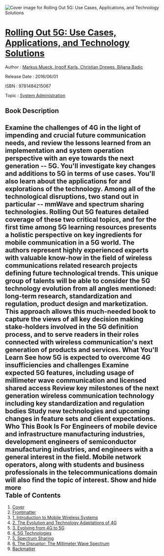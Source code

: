 ![Cover image for Rolling Out 5G: Use Cases, Applications, and Technology Solutions](https://imgdetail.ebookreading.net/cover/cover/system_admin/EB9781484215067.jpg)

[Rolling Out 5G: Use Cases, Applications, and Technology Solutions](https://ebookreading.net/view/book/Rolling+Out+5G%3A+Use+Cases%2C+Applications%2C+and+Technology+Solutions-EB9781484215067_1.html "Rolling Out 5G: Use Cases, Applications, and Technology Solutions")
====================================================================================================================

Author : [Markus Mueck](https://ebookreading.net/search/author/Markus+Mueck),[ Ingolf Karls](https://ebookreading.net/search/author/+Ingolf+Karls),[ Christian Drewes](https://ebookreading.net/search/author/+Christian+Drewes),[ Biljana Badic](https://ebookreading.net/search/author/+Biljana+Badic)

Release Date : 2016/06/01

ISBN : 9781484215067

Topic : [System Administration](https://ebookreading.net/search/category/system-administration)

Book Description
-----------------

 Examine the challenges of 4G in the light of impending and crucial future communication needs, and review the lessons learned from an implementation and system operation perspective with an eye towards the next generation -- 5G. You'll investigate key changes and additions to 5G in terms of use cases. You'll also learn about the applications for and explorations of the technology.
Among all of the technological disruptions, two stand out in particular -- mmWave and spectrum sharing technologies. Rolling Out 5G features detailed coverage of these two critical topics, and for the first time among 5G learning resources presents a holistic perspective on key ingredients for mobile communication in a 5G world.
The authors represent highly experienced experts with valuable know-how in the field of wireless communications related research projects defining future technological trends. This unique group of talents will be able to consider the 5G technology evolution from all angles mentioned: long-term research, standardization and regulation, product design and marketization. This approach allows this much-needed book to capture the views of all key decision making stake-holders involved in the 5G definition process, and to serve readers in their roles connected with wireless communication's next generation of products and services.
What You'll Learn
See how 5G is expected to overcome 4G insufficiencies and challenges
Examine expected 5G features, including usage of millimeter wave communication and licensed shared access
Review key milestones of the next generation wireless communication technology including key standardization and regulation bodies
Study new technologies and upcoming changes in feature sets and client expectations.
Who This Book Is For
Engineers of mobile device and infrastructure manufacturing industries, development engineers of semiconductor manufacturing industries, and engineers with a general interest in the field. Mobile network operators, along with students and business professionals in the telecommunications domain will also find the topic of interest.
        Show and hide more                
Table of Contents
-----------------

1. [Cover](https://ebookreading.net/view/book/Rolling+Out+5G%3A+Use+Cases%2C+Applications%2C+and+Technology+Solutions-EB9781484215067_1.html)
1. [Frontmatter](https://ebookreading.net/view/book/Rolling+Out+5G%3A+Use+Cases%2C+Applications%2C+and+Technology+Solutions-EB9781484215067_2.html)
1. [1. Introduction to Mobile Wireless Systems](https://ebookreading.net/view/book/Rolling+Out+5G%3A+Use+Cases%2C+Applications%2C+and+Technology+Solutions-EB9781484215067_3.html)
1. [2. The Evolution and Technology Adaptations of 4G](https://ebookreading.net/view/book/Rolling+Out+5G%3A+Use+Cases%2C+Applications%2C+and+Technology+Solutions-EB9781484215067_4.html)
1. [3. Evolving from 4G to 5G](https://ebookreading.net/view/book/Rolling+Out+5G%3A+Use+Cases%2C+Applications%2C+and+Technology+Solutions-EB9781484215067_5.html)
1. [4. 5G Technologies](https://ebookreading.net/view/book/Rolling+Out+5G%3A+Use+Cases%2C+Applications%2C+and+Technology+Solutions-EB9781484215067_6.html)
1. [5. Spectrum Sharing](https://ebookreading.net/view/book/Rolling+Out+5G%3A+Use+Cases%2C+Applications%2C+and+Technology+Solutions-EB9781484215067_7.html)
1. [6. The Disruptor: The Millimeter Wave Spectrum](https://ebookreading.net/view/book/Rolling+Out+5G%3A+Use+Cases%2C+Applications%2C+and+Technology+Solutions-EB9781484215067_8.html)
1. [Backmatter](https://ebookreading.net/view/book/Rolling+Out+5G%3A+Use+Cases%2C+Applications%2C+and+Technology+Solutions-EB9781484215067_9.html)
